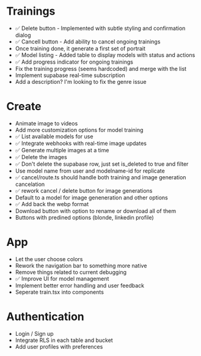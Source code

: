 # Trainings

- ✅ Delete button - Implemented with subtle styling and confirmation dialog
- ✅ Cancell button - Add ability to cancel ongoing trainings
- Once training done, it generate a first set of portrait
- ✅ Model listing - Added table to display models with status and actions
- ✅ Add progress indicator for ongoing trainings
- Fix the training progress (seems hardcoded) and merge with the list
- Implement supabase real-time subscription
- Add a description? I'm looking to fix the genre issue

# Create

- Animate image to videos
- Add more customization options for model training
- ✅ List available models for use
- ✅ Integrate webhooks with real-time image updates
- ✅ Generate multiple images at a time
- ✅ Delete the images
- ✅ Don't delete the supabase row, just set is_deleted to true and filter
- Use model name from user and modelname-id for replicate
- ✅ cancel/route.ts should handle both training and image generation cancelation
- ✅ rework cancel / delete button for image generations
- Default to a model for image geneneration and other options
- ✅ Add back the webp format
- Download button with option to rename or download all of them
- Buttons with predined options (blonde, linkedin profile)

# App

- Let the user choose colors
- Rework the navigation bar to something more native
- Remove things related to current debugging
- ✅ Improve UI for model management
- Implement better error handling and user feedback
- Seperate train.tsx into components

# Authentication

- Login / Sign up
- Integrate RLS in each table and bucket
- Add user profiles with preferences